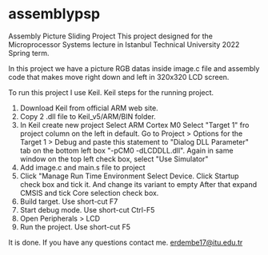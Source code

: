 # assemblypsp
Assembly Picture Sliding Project
This project designed for the Microprocessor Systems lecture in Istanbul Technical University 2022 Spring term.

In this project we have a picture RGB datas inside image.c file and assembly code that makes move right down and left in 320x320 LCD screen.

To run this project I use Keil.
Keil steps for the running project.
  1. Download Keil from official ARM web site.
  2. Copy 2 .dll file to Keil_v5/ARM/BIN folder.
  3. In Keil create new project 
        Select ARM Cortex M0
        Select "Target 1" fro project column on the left in default.
          Go to Project > Options for the Target 1 > Debug and paste this statement to "Dialog DLL Parameter" tab on the bottom left box "-pCM0 -dLCDDLL.dll".
          Again in same window on the top left check box, select "Use Simulator"
  4. Add image.c and main.s file to project
  5. Click "Manage Run Time Environment
      Select Device. Click Startup check box and tick it. And change its variant to empty
      After that expand CMSIS and tick Core selection check box.
   6. Build target. Use short-cut F7
   7. Start debug mode. Use short-cut Ctrl-F5 
   8. Open Peripherals > LCD
   9. Run the project. Use short-cut F5


It is done. If you have any questions contact me. erdembe17@itu.edu.tr
   
 
